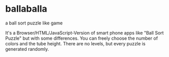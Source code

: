 # ballaballa
a ball sort puzzle like game

It's a Browser/HTML/JavaScript-Version of smart phone apps like "Ball Sort Puzzle" but with some differences.
You can freely choose the number of colors and the tube height.
There are no levels, but every puzzle is generated randomly.
